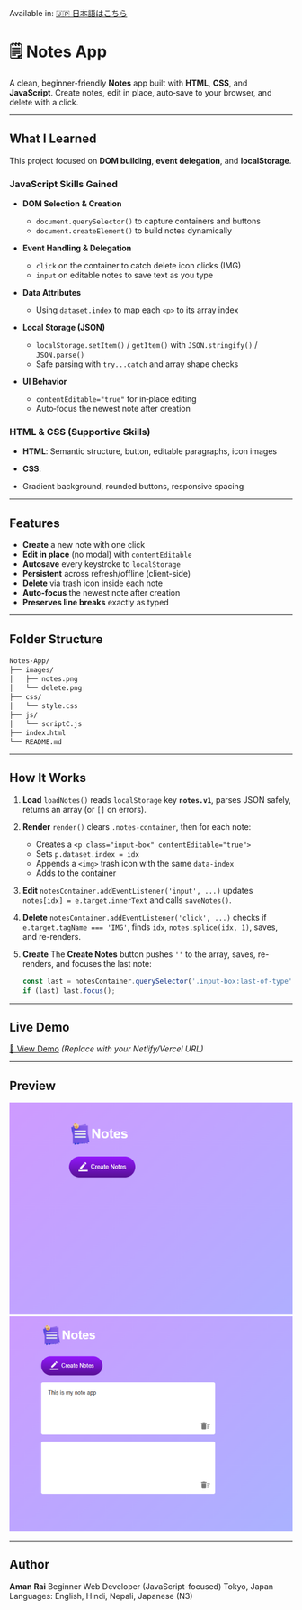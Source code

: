 Available in: [🇯🇵 日本語はこちら](README.ja.md)

# 🗒️ Notes App

A clean, beginner-friendly **Notes** app built with **HTML**, **CSS**, and **JavaScript**. Create notes, edit in place, auto‑save to your browser, and delete with a click.

---

## What I Learned

This project focused on **DOM building**, **event delegation**, and **localStorage**.

### JavaScript Skills Gained

* **DOM Selection & Creation**

  * `document.querySelector()` to capture containers and buttons
  * `document.createElement()` to build notes dynamically
* **Event Handling & Delegation**

  * `click` on the container to catch delete icon clicks (IMG)
  * `input` on editable notes to save text as you type
* **Data Attributes**

  * Using `dataset.index` to map each `<p>` to its array index
* **Local Storage (JSON)**

  * `localStorage.setItem()` / `getItem()` with `JSON.stringify()` / `JSON.parse()`
  * Safe parsing with `try...catch` and array shape checks
* **UI Behavior**

  * `contentEditable="true"` for in‑place editing
  * Auto‑focus the newest note after creation

### HTML & CSS (Supportive Skills)

* **HTML**: Semantic structure, button, editable paragraphs, icon images
* **CSS**:

* Gradient background, rounded buttons, responsive spacing
---

## Features

* **Create** a new note with one click
* **Edit in place** (no modal) with `contentEditable`
* **Autosave** every keystroke to `localStorage`
* **Persistent** across refresh/offline (client-side)
* **Delete** via trash icon inside each note
* **Auto-focus** the newest note after creation
* **Preserves line breaks** exactly as typed

---

## Folder Structure

```
Notes-App/
├── images/
│   ├── notes.png
│   └── delete.png
├── css/
│   └── style.css
├── js/
│   └── scriptC.js
├── index.html
└── README.md
```

---

## How It Works

1. **Load**
   `loadNotes()` reads `localStorage` key **`notes.v1`**, parses JSON safely, returns an array (or `[]` on errors).

2. **Render**
   `render()` clears `.notes-container`, then for each note:

   * Creates a `<p class="input-box" contentEditable="true">`
   * Sets `p.dataset.index = idx`
   * Appends a `<img>` trash icon with the same `data-index`
   * Adds to the container

3. **Edit**
   `notesContainer.addEventListener('input', ...)` updates `notes[idx] = e.target.innerText` and calls `saveNotes()`.

4. **Delete**
   `notesContainer.addEventListener('click', ...)` checks if `e.target.tagName === 'IMG'`, finds `idx`, `notes.splice(idx, 1)`, saves, and re-renders.

5. **Create**
   The **Create Notes** button pushes `''` to the array, saves, re-renders, and focuses the last note:

   ```js
   const last = notesContainer.querySelector('.input-box:last-of-type');
   if (last) last.focus();
   ```

---

## Live Demo

[🔗 View Demo](https://YOUR-DEPLOYMENT-LINK)
*(Replace with your Netlify/Vercel URL)*

---

## Preview

![App Screenshot 1](images/screenshot1.png)
![App Screenshot 2](images/screenshot2.png)

---

## Author

**Aman Rai**
Beginner Web Developer (JavaScript-focused)
Tokyo, Japan
Languages: English, Hindi, Nepali, Japanese (N3)